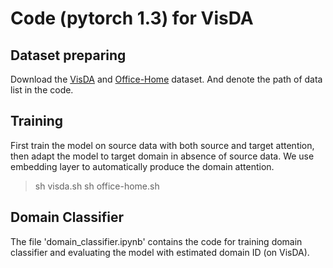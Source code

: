 # Code (**pytorch 1.3**) for VisDA

## Dataset preparing
Download the [VisDA](https://github.com/VisionLearningGroup/taskcv-2017-public/tree/master/classification) and [Office-Home](https://www.hemanthdv.org/officeHomeDataset.html) dataset. And denote the path of data list in the code.


## Training
First train the model on source data with both source and target attention, then adapt the model to target domain in absence of source data. We use embedding layer to automatically produce the domain attention.
> sh visda.sh
> sh office-home.sh


## Domain Classifier
The file 'domain_classifier.ipynb' contains the code for training domain classifier and evaluating the model with estimated domain ID (on VisDA).
